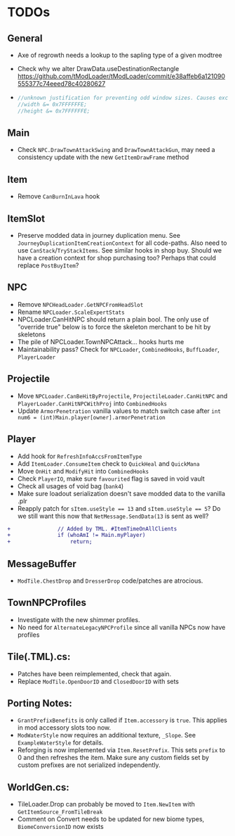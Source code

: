 # TODOs

## General

- Axe of regrowth needs a lookup to the sapling type of a given modtree

- Check why we alter DrawData.useDestinationRectangle
	https://github.com/tModLoader/tModLoader/commit/e38affeb6a121090555377c74eeed78c40280627

-	```cs
	//unknown justification for preventing odd window sizes. Causes excessive device resets. - ChickenBones
	//width &= 0x7FFFFFFE;
	//height &= 0x7FFFFFFE;
	```
## Main
- Check `NPC.DrawTownAttackSwing` and `DrawTownAttackGun`, may need a consistency update with the new `GetItemDrawFrame` method

## Item
- Remove `CanBurnInLava` hook

## ItemSlot
- Preserve modded data in journey duplication menu. See `JourneyDuplicationItemCreationContext` for all code-paths. 
Also need to use `CanStack`/`TryStackItems`. See similar hooks in shop buy. Should we have a creation context for shop purchasing too? Perhaps that could replace `PostBuyItem`?

## NPC
- Remove `NPCHeadLoader.GetNPCFromHeadSlot`
- Rename `NPCLoader.ScaleExpertStats`
- NPCLoader.CanHitNPC should return a plain bool. The only use of "override true" below is to force the skeleton merchant to be hit by skeletons
- The pile of NPCLoader.TownNPCAttack... hooks hurts me
- Maintainability pass? Check for `NPCLoader`, `CombinedHooks`, `BuffLoader`, `PlayerLoader`

## Projectile
- Move `NPCLoader.CanBeHitByProjectile`, `ProjectileLoader.CanHitNPC` and `PlayerLoader.CanHitNPCWithProj` into `CombinedHooks`
- Update `ArmorPenetration` vanilla values to match switch case after `int num6 = (int)Main.player[owner].armorPenetration`

## Player
- Add hook for `RefreshInfoAccsFromItemType`
- Add `ItemLoader.ConsumeItem` check to `QuickHeal` and `QuickMana`
- Move `OnHit` and `ModifyHit` into `CombinedHooks`
- Check `PlayerIO`, make sure `favourited` flag is saved in void vault
- Check all usages of void bag (`bank4`)
- Make sure loadout serialization doesn't save modded data to the vanilla .plr
- Reapply patch for `sItem.useStyle == 13` and `sItem.useStyle == 5`? Do we still want this now that `NetMessage.SendData(13` is sent as well?
```patch
+				// Added by TML. #ItemTimeOnAllClients
+				if (whoAmI != Main.myPlayer)
+					return;
```

## MessageBuffer
- `ModTile.ChestDrop` and `DresserDrop` code/patches are atrocious.

## TownNPCProfiles
- Investigate with the new shimmer profiles. 
- No need for `AlternateLegacyNPCProfile` since all vanilla NPCs now have profiles
	

## Tile(.TML).cs:
- Patches have been reimplemented, check that again.
- Replace `ModTile.OpenDoorID` and `ClosedDoorID` with sets

## Porting Notes:
- `GrantPrefixBenefits` is only called if `Item.accessory` is `true`. This applies in mod accessory slots too now.
- `ModWaterStyle` now requires an additional texture, `_Slope`. See `ExampleWaterStyle` for details.
- Reforging is now implemented via `Item.ResetPrefix`. This sets `prefix` to 0 and then refreshes the item. Make sure any custom fields set by custom prefixes are not serialized independently.

## WorldGen.cs:
- TileLoader.Drop can probably be moved to `Item.NewItem` with `GetItemSource_FromTileBreak`
- Comment on Convert needs to be updated for new biome types, `BiomeConversionID` now exists